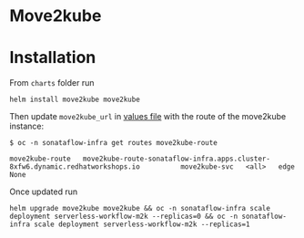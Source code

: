 Move2kube
===========

# Installation
From `charts` folder run 
```console
helm install move2kube move2kube
```

Then update `move2kube_url` in [values file](values.yaml) with the route of the move2kube instance:
```console
$ oc -n sonataflow-infra get routes move2kube-route 

move2kube-route   move2kube-route-sonataflow-infra.apps.cluster-8xfw6.dynamic.redhatworkshops.io          move2kube-svc   <all>   edge          None

```

Once updated run 
```console
helm upgrade move2kube move2kube && oc -n sonataflow-infra scale deployment serverless-workflow-m2k --replicas=0 && oc -n sonataflow-infra scale deployment serverless-workflow-m2k --replicas=1
```
